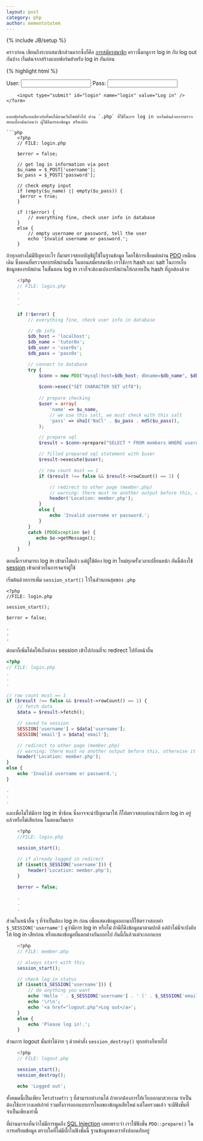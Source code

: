 ```yaml
---
layout: post
category: php
author: mementototem
---
```

{% include JB/setup %}

คราวก่อน เขียนถึงระบบสมาชิกส่วนแรกซึ่งก็คือ [การสมัครสมาชิก](/php/register.html) คราวนี้มาดูการ log in กับ log out กันบ้าง เริ่มต้นจากสร้างแบบฟอร์มสำหรับ log in กันก่อน

{% highlight html %}
    <!-- FILE: login.html -->
    <form id="login" method="post" action="login.php">
        <label for="username">User:</label>
        <input type="text" id="username" name="username" />
        <label for="password">Pass:</label>
        <input type="password" id="password" name="password" />

        <input type="submit" id="login" name="login" value="Log in" />
    </form>
```

แบบฟอร์มก็แบบเดียวกับที่พบได้ตามเว็บไซต์ทั่วไป ส่วน `.php` ที่ใช้ในการ log in จะเริ่มต้นด้วยการตรวจสอบเบื้องต้นก่อนว่า ผู้ใช้ลืมกรอกข้อมูล หรือเปล่า

```php
    <?php
    // FILE: login.php

    $error = false;

    // get log in information via post
    $u_name = $_POST['username'];
    $u_pass = $_POST['password'];

    // check empty input
    if (empty($u_name) || empty($u_pass)) {
     $error = true;
    }

    if (!$error) {
        // everything fine, check user info in database
    }
    else {
        // empty username or password, tell the user
        echo 'Invalid username or password.';
    }
```

ถ้าทุกอย่างไม่มีปัญหาอะไร ก็มาตรวจสอบบัญชีผู้ใช้ในฐานข้อมูล โดยใช้การเชื่อมต่อผ่าน [PDO](/sql/pdo) เหมือนเดิม ซึ่งตอนที่ตรวจสอบรหัสผ่านนั้น ในตอนสมัครสมาชิก เราใช้การ hash และ salt ในการเก็บข้อมูลของรหัสผ่าน ในขั้นตอน log in เราก็จะต้องแปลงรหัสผ่านให้กลายเป็น hash ที่ถูกต้องด้วย

```php
    <?php
    // FILE: login.php
    .
    .
    .

    if (!$error) {
        // everything fine, check user info in database

        // db info
        $db_host = 'localhost';
        $db_name = 'tutor0x';
        $db_user = 'user0x';
        $db_pass = 'pass0x';

        // connect to database
        try {
            $conn = new PDO("mysql:host=$db_host; dbname=$db_name", $db_user, $db_pass);
            
            $conn->exec("SET CHARACTER SET utf8");
            
            // prepare checking
            $user = array(
                'name' => $u_name,
                // we use this salt, we must check with this salt
                'pass' => sha1('NaCl' . $u_pass . md5($u_pass)),
            );

            // prepare sql
            $result = $conn->prepare("SELECT * FROM members WHERE username=:name AND password=:pass");

            // filled prepared sql statement with $user
            $result->execute($user);

            // row count must == 1
            if ($result !== false && $result->rowCount() == 1) {

                // redirect to other page (member.php)
                // warning: there must no another output before this, otherwise it might failed
                header('Location: member.php');
            }
            else {
                echo 'Invalid username or password.';
            }
        }
        catch (PDOException $e) {
           echo $e->getMessage();
        }
    }
```

ตอนนี้เราสามารถ log in เข้ามาได้แล้ว แต่ผู้ใช้ต้อง log in ใหม่ทุกครั้งเวลาเปลี่ยนหน้า อันนี้ต้องใช้ [session](/php/session.html) เข้ามาช่วยในการจดจำผู้ใช้

เริ่มต้นด้วยการเพิ่ม `session_start()` ไว้ในส่วนบนสุดของ `.php`


    <?php
    //FILE: login.php

    session_start();

    $error = false;

    .
    .
    .


ต่อมาก็เพิ่มโค้ดให้เก็บค่าลง session เข้าไปก่อนที่จะ redirect ไปยังหน้าอื่น

```php
<?php
// FILE: login.php
.
.
.

// row count must == 1
if ($result !== false && $result->rowCount() == 1) {
    // fetch data
    $data = $result->fetch();

    // saved to session
    SESSION['username'] = $data['username'];
    SESSION['email'] = $data['email'];

    // redirect to other page (member.php)
    // warning: there must no another output before this, otherwise it might failed
    header('Location: member.php');
}
else {
    echo 'Invalid username or password.';
}

.
.
.
```

และเพื่อไม่ให้มีการ log in ซ้ำซ้อน ซึ่งอาจจะนำปัญหามาให้ ก็ให้ตรวจสอบก่อนว่ามีการ log in อยู่แล้วหรือไม่เสียก่อน ในตอนเริ่มแรก

```php
    <?php
    //FILE: login.php

    session_start();

    // if already logged in redirect
    if (isset($_SESSION['username'])) {
        header('Location: member.php');
    }

    $error = false;

    .
    .
    .
```

ส่วนในหน้าอื่น ๆ ที่จำเป็นต้อง log in ก่อน เพื่อแสดงข้อมูลออกมาก็ให้ตรวจสอบค่า `$_SESSION['username']` ดูว่ามีการ log in หรือไม่ ถ้ามีก็ดึงข้อมูลมาตามปกติ แต่ถ้าไม่มีจะบังคับให้ log in เสียก่อน หรือแสดงข้อมูลที่แตกต่างกันออกไป อันนี้ก็แล้วแต่จะออกแบบ

```php
    <?php
    // FILE: member.php

    // always start with this
    session_start();

    // check log in status
    if (isset($_SESSION['username'])) {
        // do anything you want
        echo 'Hello ' . $_SESSION['username'] . ' (' . $_SESSION['email'] . ')';
        echo '\r\n';
        echo '<a href="logout.php">Log out</a>';
    }
    else {
        echo 'Please log in!.';
    }
```

ส่วนการ logout นั้นทำได้ง่าย ๆ ด้วยคำสั่ง `session_destroy()` ทุกอย่างก็หายไป

```php
    <?php
    // FILE: logout.php

    session_start();
    session_destroy();

    echo 'Logged out';
```

ทั้งหมดนี้เป็นเพียง โครงร่างคร่าว ๆ ที่สามารถทำงานได้ ถ้าหากต้องการให้เว็บออกมาสวยงาม จำเป็นต้องใช้การวางเลย์เอ้าท์ รวมทั้งการออกแบบการไหลของข้อมูลเสียใหม่ แต่โดยรวมแล้ว จะมีฟังชั่นที่จำเป็นเพียงเท่านี้

ที่ผ่านมาจะเห็นว่าไม่มีการพูดถึง [SQL Injection](https://en.wikipedia.org/wiki/SQL_injection) เลยเพราะว่า เราใช้ฟังชั่น `PDO::prepare()` ในการเตรียมข้อมูล ตราบใดที่ไม่มีบั๊กในฟังชั่นนี้ ฐานข้อมูลของเรายังปลอดภัยอยู่
